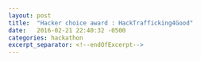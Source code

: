```yaml
---
layout: post
title:  "Hacker choice award : HackTrafficking4Good"
date:   2016-02-21 22:40:32 -0500
categories: hackathon
excerpt_separator: <!--endOfExcerpt-->
---
```

